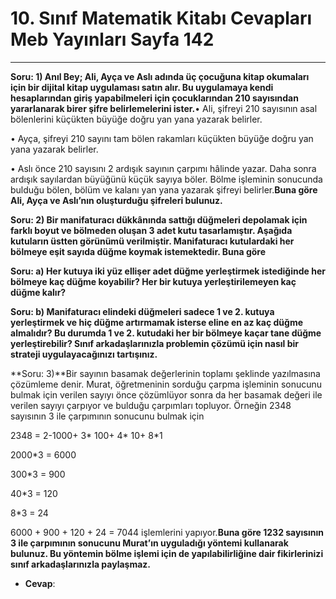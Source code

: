 # 10. Sınıf Matematik Kitabı Cevapları Meb Yayınları Sayfa 142

---

**Soru: 1) Anıl Bey; Ali, Ayça ve Aslı adında üç çocuğuna kitap okumaları için bir dijital kitap uygulaması satın alır. Bu uygulamaya kendi hesaplarından giriş yapabilmeleri için çocuklarından 210 sayısından yararlanarak birer şifre belirlemelerini ister.**• Ali, şifreyi 210 sayısının asal bölenlerini küçükten büyüğe doğru yan yana yazarak belirler.

 • Ayça, şifreyi 210 sayını tam bölen rakamları küçükten büyüğe doğru yan yana yazarak belirler.

 • Aslı önce 210 sayısını 2 ardışık sayının çarpımı hâlinde yazar. Daha sonra ardışık sayılardan büyüğünü küçük sayıya böler. Bölme işleminin sonucunda bulduğu bölen, bölüm ve kalanı yan yana yazarak şifreyi belirler.**Buna göre Ali, Ayça ve Aslı’nın oluşturduğu şifreleri bulunuz.**

**Soru: 2) Bir manifaturacı dükkânında sattığı düğmeleri depolamak için farklı boyut ve bölmeden oluşan 3 adet kutu tasarlamıştır. Aşağıda kutuların üstten görünümü verilmiştir. Manifaturacı kutulardaki her bölmeye eşit sayıda düğme koymak istemektedir. Buna göre**

**Soru: a) Her kutuya iki yüz ellişer adet düğme yerleştirmek istediğinde her bölmeye kaç düğme koyabilir? Her bir kutuya yerleştirilemeyen kaç düğme kalır?**

**Soru: b) Manifaturacı elindeki düğmeleri sadece 1 ve 2. kutuya yerleştirmek ve hiç düğme artırmamak isterse eline en az kaç düğme almalıdır? Bu durumda 1 ve 2. kutudaki her bir bölmeye kaçar tane düğme yerleştirebilir? Sınıf arkadaşlarınızla problemin çözümü için nasıl bir strateji uygulayacağınızı tartışınız.**

**Soru: 3)**Bir sayının basamak değerlerinin toplamı şeklinde yazılmasına çözümleme denir. Murat, öğretmeninin sorduğu çarpma işleminin sonucunu bulmak için verilen sayıyı önce çözümlüyor sonra da her basamak değeri ile verilen sayıyı çarpıyor ve bulduğu çarpımları topluyor. Örneğin 2348 sayısının 3 ile çarpımının sonucunu bulmak için

 2348 = 2-1000+ 3* 100+ 4* 10+ 8*1

 2000*3 = 6000

 300*3 = 900

 40*3 = 120

 8*3 = 24

 6000 + 900 + 120 + 24 = 7044 işlemlerini yapıyor.**Buna göre 1232 sayısının 3 ile çarpımının sonucunu Murat’ın uyguladığı yöntemi kullanarak bulunuz. Bu yöntemin bölme işlemi için de yapılabilirliğine dair fikirlerinizi sınıf arkadaşlarınızla paylaşmaz.**

-   **Cevap**: